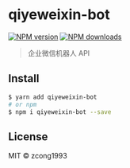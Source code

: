 # qiyeweixin-bot

[![NPM version](https://img.shields.io/npm/v/qiyeweixin-bot.svg?style=flat)](https://npmjs.com/package/qiyeweixin-bot) [![NPM downloads](https://img.shields.io/npm/dm/qiyeweixin-bot.svg?style=flat)](https://npmjs.com/package/qiyeweixin-bot)

> 企业微信机器人 API

## Install

```bash
$ yarn add qiyeweixin-bot
# or npm
$ npm i qiyeweixin-bot --save
```

## License

MIT &copy; zcong1993
